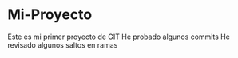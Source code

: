 # Mi-Proyecto
Este es mi primer proyecto de GIT
He probado algunos commits
He revisado algunos saltos en ramas
